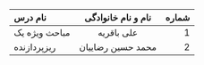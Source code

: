 | نام درس            | نام و نام خانوادگی | شماره |
| :----------------------- | :-------------------------------: | ---------: |
| مباحث ویژه یک |        علی باقریه        |          1 |
| ریزپردازنده   | محمد حسین رضاییان |          2 |
